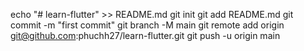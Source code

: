 echo "# learn-flutter" >> README.md
git init
git add README.md
git commit -m "first commit"
git branch -M main
git remote add origin git@github.com:phuchh27/learn-flutter.git
git push -u origin main
